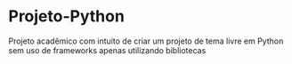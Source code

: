 # Projeto-Python
Projeto acadêmico com intuito de criar um projeto de tema livre em Python sem uso de frameworks apenas utilizando bibliotecas

